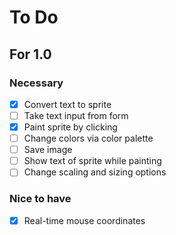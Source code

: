 # To Do

## For 1.0
### Necessary
- [x] Convert text to sprite
- [ ] Take text input from form
- [x] Paint sprite by clicking
- [ ] Change colors via color palette
- [ ] Save image
- [ ] Show text of sprite while painting
- [ ] Change scaling and sizing options
### Nice to have
- [x] Real-time mouse coordinates
